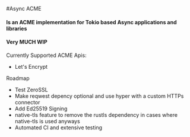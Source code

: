 #Async ACME
#### Is an ACME implementation for Tokio based Async applications and libraries
#### Very MUCH WIP

Currently Supported ACME Apis:
* Let's Encrypt

Roadmap
* Test ZeroSSL
* Make reqwest depency optional and use hyper with a custom HTTPs connector
* Add Ed25519 Signing
* native-tls feature to remove the rustls dependency in cases where native-tls is used anyways
* Automated CI and extensive testing